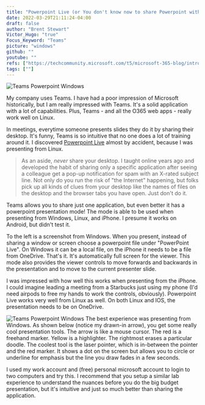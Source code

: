 ```yaml
---
title: "Powerpoint Live (or You don't know now to share Powerpoint with Teams)"
date: 2022-03-29T21:11:24-04:00
draft: false
author: "Brent Stewart"
Victor_Hugo: "true"
Focus_Keyword: "Teams"
picture: "windows"
github: ""
youtube: ""
refs: ["https://techcommunity.microsoft.com/t5/microsoft-365-blog/introducing-powerpoint-live-in-microsoft-teams/ba-p/2140980"]
tags: [""]
---
```

![Teams Powerpoint Windows](/220329_teams1.png#floatsmallleft)

My company uses Teams.  I have had a poor impression of Microsoft historically, but I am really impressed with Teams.  It's a solid application with a lot of capabilities.  Plus, Teams - and all the O365 web apps - really work well on Linux.

In meetings, everytime someone presents slides they do it by sharing their desktop.  It's funny, Teams is so intuitive that no one does a lot of training around it.  I discovered [Powerpoint Live](https://techcommunity.microsoft.com/t5/microsoft-365-blog/introducing-powerpoint-live-in-microsoft-teams/ba-p/2140980) almost by accident, because I was presenting from Linux.

> As an aside, _never_ share your desktop.  I taught online years ago and developed the habit of sharing only a specific application after seeing a colleague get a pop-up notification for spam with an X-rated subject line.  Not only do you run the risk of "the Internet" happening, but folks pick up all kinds of clues from your desktop like the names of files on the desktop and the browser tabs you have open.  Just don't do it.

Teams allows you to share just one application, but even better it has a powerpoint presentation mode!  The mode is able to be used when presenting from Windows, Linux, and iPhone.  I presume it works on Android, but didn't test it.

To the left is a screenshot from Windows.  When you present, instead of sharing a window or screen choose a powerpoint file under "PowerPoint Live".  On Windows it can be a local file, on the iPhone it needs to be a file from OneDrive.  That's it.  It's automatically full screen for the viewer.  This mode also provides the viewer controls to move forwards and backwards in the presentation and to move to the current presenter slide.

I was impressed with how well this works when presenting from the iPhone.  I could imagine leading a meeting from a Starbucks just using my phone (I'd need airpods to free my hands to work the controls, obviously).  Powerpoint Live works very well from Linux as well.  On both Linux and IOS, the presentation needs to be on OneDrive.

![Teams Powerpoint Windows](/220329_teams2.png#floatsmallright)
The best experience was presenting from Windows.  As shown below (notice my drawn-in arrow), you get some really cool presentation tools.  The arrow is like a mouse cursor.  The red is a freehand marker.  Yellow is a highlighter.  The rightmost erases a particular doodle.  The coolest tool is the laser pointer, which is in-between the pointer and the red marker.  It shows a dot on the screen but allows you to circle or underline for emphasis but the line you draw fades in a few seconds.

I used my work account and (free) personal microsoft account to login to two computers and try this.  I recommend that you setup a similar lab experience to understand the nuances before you do the big budget presentation, but it's intuitive and just so much better than sharing the application. 
